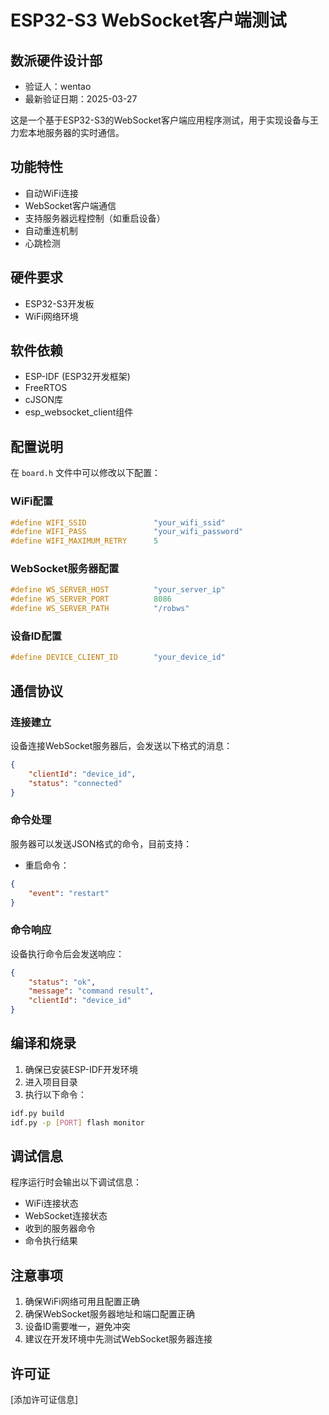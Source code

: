 # ESP32-S3 WebSocket客户端测试

## 数派硬件设计部
- 验证人：wentao
- 最新验证日期：2025-03-27

这是一个基于ESP32-S3的WebSocket客户端应用程序测试，用于实现设备与王力宏本地服务器的实时通信。

## 功能特性

- 自动WiFi连接
- WebSocket客户端通信
- 支持服务器远程控制（如重启设备）
- 自动重连机制
- 心跳检测

## 硬件要求

- ESP32-S3开发板
- WiFi网络环境

## 软件依赖

- ESP-IDF (ESP32开发框架)
- FreeRTOS
- cJSON库
- esp_websocket_client组件

## 配置说明

在 `board.h` 文件中可以修改以下配置：

### WiFi配置
```c
#define WIFI_SSID               "your_wifi_ssid"
#define WIFI_PASS               "your_wifi_password"
#define WIFI_MAXIMUM_RETRY      5
```

### WebSocket服务器配置
```c
#define WS_SERVER_HOST          "your_server_ip"
#define WS_SERVER_PORT          8086
#define WS_SERVER_PATH          "/robws"
```

### 设备ID配置
```c
#define DEVICE_CLIENT_ID        "your_device_id"
```

## 通信协议

### 连接建立
设备连接WebSocket服务器后，会发送以下格式的消息：
```json
{
    "clientId": "device_id",
    "status": "connected"
}
```

### 命令处理
服务器可以发送JSON格式的命令，目前支持：
- 重启命令：
```json
{
    "event": "restart"
}
```

### 命令响应
设备执行命令后会发送响应：
```json
{
    "status": "ok",
    "message": "command result",
    "clientId": "device_id"
}
```

## 编译和烧录

1. 确保已安装ESP-IDF开发环境
2. 进入项目目录
3. 执行以下命令：
```bash
idf.py build
idf.py -p [PORT] flash monitor
```

## 调试信息

程序运行时会输出以下调试信息：
- WiFi连接状态
- WebSocket连接状态
- 收到的服务器命令
- 命令执行结果

## 注意事项

1. 确保WiFi网络可用且配置正确
2. 确保WebSocket服务器地址和端口配置正确
3. 设备ID需要唯一，避免冲突
4. 建议在开发环境中先测试WebSocket服务器连接

## 许可证

[添加许可证信息]